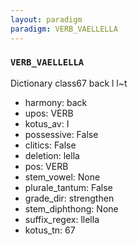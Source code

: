 ```yaml
---
layout: paradigm
paradigm: VERB_VAELLELLA
---
```

### ` VERB_VAELLELLA `

Dictionary class67 back l l~t
* harmony: back
* upos: VERB
* kotus_av: I
* possessive: False
* clitics: False
* deletion: lella
* pos: VERB
* stem_vowel: None
* plurale_tantum: False
* grade_dir: strengthen
* stem_diphthong: None
* suffix_regex: llella
* kotus_tn: 67
